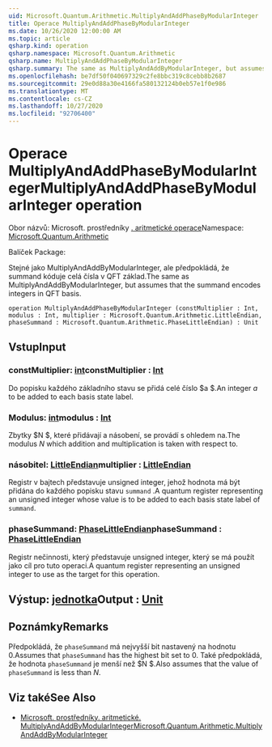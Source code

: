 ```yaml
---
uid: Microsoft.Quantum.Arithmetic.MultiplyAndAddPhaseByModularInteger
title: Operace MultiplyAndAddPhaseByModularInteger
ms.date: 10/26/2020 12:00:00 AM
ms.topic: article
qsharp.kind: operation
qsharp.namespace: Microsoft.Quantum.Arithmetic
qsharp.name: MultiplyAndAddPhaseByModularInteger
qsharp.summary: The same as MultiplyAndAddByModularInteger, but assumes that the summand encodes integers in QFT basis.
ms.openlocfilehash: be7df50f040697329c2fe8bbc319c8cebb8b2687
ms.sourcegitcommit: 29e0d88a30e4166fa580132124b0eb57e1f0e986
ms.translationtype: MT
ms.contentlocale: cs-CZ
ms.lasthandoff: 10/27/2020
ms.locfileid: "92706400"
---
```

# <a name="multiplyandaddphasebymodularinteger-operation"></a><span data-ttu-id="7935d-102">Operace MultiplyAndAddPhaseByModularInteger</span><span class="sxs-lookup"><span data-stu-id="7935d-102">MultiplyAndAddPhaseByModularInteger operation</span></span>

<span data-ttu-id="7935d-103">Obor názvů: Microsoft. prostředníky [. aritmetické operace](xref:Microsoft.Quantum.Arithmetic)</span><span class="sxs-lookup"><span data-stu-id="7935d-103">Namespace: [Microsoft.Quantum.Arithmetic](xref:Microsoft.Quantum.Arithmetic)</span></span>

<span data-ttu-id="7935d-104">Balíček [](https://nuget.org/packages/)</span><span class="sxs-lookup"><span data-stu-id="7935d-104">Package: [](https://nuget.org/packages/)</span></span>


<span data-ttu-id="7935d-105">Stejné jako MultiplyAndAddByModularInteger, ale předpokládá, že summand kóduje celá čísla v QFT základ.</span><span class="sxs-lookup"><span data-stu-id="7935d-105">The same as MultiplyAndAddByModularInteger, but assumes that the summand encodes integers in QFT basis.</span></span>

```qsharp
operation MultiplyAndAddPhaseByModularInteger (constMultiplier : Int, modulus : Int, multiplier : Microsoft.Quantum.Arithmetic.LittleEndian, phaseSummand : Microsoft.Quantum.Arithmetic.PhaseLittleEndian) : Unit
```


## <a name="input"></a><span data-ttu-id="7935d-106">Vstup</span><span class="sxs-lookup"><span data-stu-id="7935d-106">Input</span></span>

### <a name="constmultiplier--int"></a><span data-ttu-id="7935d-107">constMultiplier: [int](xref:microsoft.quantum.lang-ref.int)</span><span class="sxs-lookup"><span data-stu-id="7935d-107">constMultiplier : [Int](xref:microsoft.quantum.lang-ref.int)</span></span>

<span data-ttu-id="7935d-108">Do popisku každého základního stavu se přidá celé číslo $a $.</span><span class="sxs-lookup"><span data-stu-id="7935d-108">An integer $a$ to be added to each basis state label.</span></span>


### <a name="modulus--int"></a><span data-ttu-id="7935d-109">Modulus: [int](xref:microsoft.quantum.lang-ref.int)</span><span class="sxs-lookup"><span data-stu-id="7935d-109">modulus : [Int](xref:microsoft.quantum.lang-ref.int)</span></span>

<span data-ttu-id="7935d-110">Zbytky $N $, které přidávají a násobení, se provádí s ohledem na.</span><span class="sxs-lookup"><span data-stu-id="7935d-110">The modulus $N$ which addition and multiplication is taken with respect to.</span></span>


### <a name="multiplier--littleendian"></a><span data-ttu-id="7935d-111">násobitel: [LittleEndian](xref:Microsoft.Quantum.Arithmetic.LittleEndian)</span><span class="sxs-lookup"><span data-stu-id="7935d-111">multiplier : [LittleEndian](xref:Microsoft.Quantum.Arithmetic.LittleEndian)</span></span>

<span data-ttu-id="7935d-112">Registr v bajtech představuje unsigned integer, jehož hodnota má být přidána do každého popisku stavu `summand` .</span><span class="sxs-lookup"><span data-stu-id="7935d-112">A quantum register representing an unsigned integer whose value is to be added to each basis state label of `summand`.</span></span>


### <a name="phasesummand--phaselittleendian"></a><span data-ttu-id="7935d-113">phaseSummand: [PhaseLittleEndian](xref:Microsoft.Quantum.Arithmetic.PhaseLittleEndian)</span><span class="sxs-lookup"><span data-stu-id="7935d-113">phaseSummand : [PhaseLittleEndian](xref:Microsoft.Quantum.Arithmetic.PhaseLittleEndian)</span></span>

<span data-ttu-id="7935d-114">Registr nečinnosti, který představuje unsigned integer, který se má použít jako cíl pro tuto operaci.</span><span class="sxs-lookup"><span data-stu-id="7935d-114">A quantum register representing an unsigned integer to use as the target for this operation.</span></span>



## <a name="output--unit"></a><span data-ttu-id="7935d-115">Výstup: [jednotka](xref:microsoft.quantum.lang-ref.unit)</span><span class="sxs-lookup"><span data-stu-id="7935d-115">Output : [Unit](xref:microsoft.quantum.lang-ref.unit)</span></span>



## <a name="remarks"></a><span data-ttu-id="7935d-116">Poznámky</span><span class="sxs-lookup"><span data-stu-id="7935d-116">Remarks</span></span>

<span data-ttu-id="7935d-117">Předpokládá, že `phaseSummand` má nejvyšší bit nastavený na hodnotu 0.</span><span class="sxs-lookup"><span data-stu-id="7935d-117">Assumes that `phaseSummand` has the highest bit set to 0.</span></span>
<span data-ttu-id="7935d-118">Také předpokládá, že hodnota `phaseSummand` je menší než $N $.</span><span class="sxs-lookup"><span data-stu-id="7935d-118">Also assumes that the value of `phaseSummand` is less than $N$.</span></span>

## <a name="see-also"></a><span data-ttu-id="7935d-119">Viz také</span><span class="sxs-lookup"><span data-stu-id="7935d-119">See Also</span></span>

- [<span data-ttu-id="7935d-120">Microsoft. prostředníky. aritmetické. MultiplyAndAddByModularInteger</span><span class="sxs-lookup"><span data-stu-id="7935d-120">Microsoft.Quantum.Arithmetic.MultiplyAndAddByModularInteger</span></span>](xref:Microsoft.Quantum.Arithmetic.MultiplyAndAddByModularInteger)
